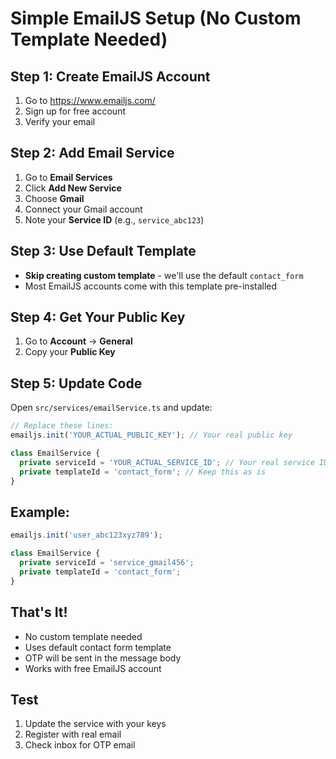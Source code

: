 # Simple EmailJS Setup (No Custom Template Needed)

## Step 1: Create EmailJS Account
1. Go to https://www.emailjs.com/
2. Sign up for free account
3. Verify your email

## Step 2: Add Email Service
1. Go to **Email Services**
2. Click **Add New Service**
3. Choose **Gmail**
4. Connect your Gmail account
5. Note your **Service ID** (e.g., `service_abc123`)

## Step 3: Use Default Template
- **Skip creating custom template** - we'll use the default `contact_form`
- Most EmailJS accounts come with this template pre-installed

## Step 4: Get Your Public Key
1. Go to **Account** → **General**
2. Copy your **Public Key**

## Step 5: Update Code
Open `src/services/emailService.ts` and update:

```typescript
// Replace these lines:
emailjs.init('YOUR_ACTUAL_PUBLIC_KEY'); // Your real public key

class EmailService {
  private serviceId = 'YOUR_ACTUAL_SERVICE_ID'; // Your real service ID
  private templateId = 'contact_form'; // Keep this as is
}
```

## Example:
```typescript
emailjs.init('user_abc123xyz789');

class EmailService {
  private serviceId = 'service_gmail456';
  private templateId = 'contact_form';
}
```

## That's It!
- No custom template needed
- Uses default contact form template
- OTP will be sent in the message body
- Works with free EmailJS account

## Test
1. Update the service with your keys
2. Register with real email
3. Check inbox for OTP email